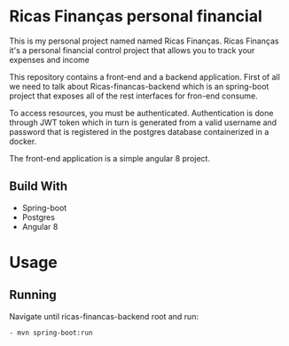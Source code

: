 # Ricas Finanças personal financial 

This is my personal project named named Ricas Finanças.
Ricas Finanças it's a personal financial control project that allows you to track your expenses and income

This repository contains a front-end and a backend application. First of all we need to talk about Ricas-financas-backend which 
is an spring-boot project that exposes all of the rest interfaces for fron-end consume.

To access resources, you must be authenticated. Authentication is done through JWT token which in turn is generated from a valid username and password that is registered in the postgres database containerized in a docker.

The front-end application is a simple angular 8 project.

## Build With
- Spring-boot
- Postgres
- Angular 8

# Usage
## Running
Navigate until ricas-financas-backend root and run:
```
- mvn spring-boot:run
 ```
